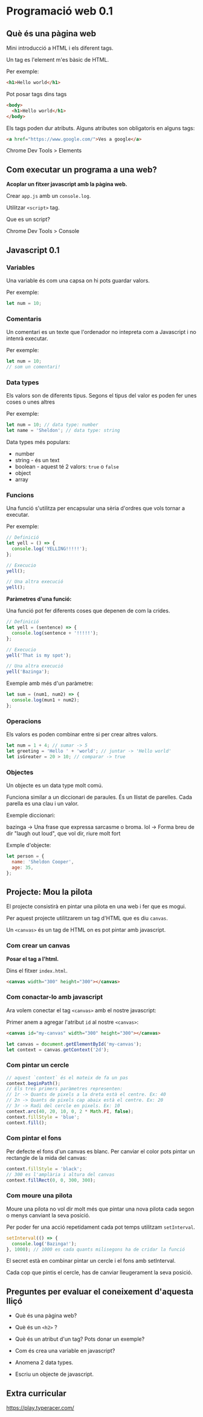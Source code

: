 # Programació web 0.1

## Què és una pàgina web

Mini introducció a HTML i els diferent tags.

Un tag es l'element m'es bàsic de HTML.

Per exemple:

```html
<h1>Hello world</h1>
```



Pot posar tags dins tags

```html
<body>
  <h1>Hello world</h1>
</body>
```



Els tags poden dur atributs. Alguns atributes son obligatoris en alguns tags:

```html
<a href="https://www.google.com/">Ves a google</a>
```



Chrome Dev Tools > Elements




## Com executar un programa a una web?

**Acoplar un fitxer javascript amb la pàgina web.**

Crear `app.js` amb un `console.log`.



Utilitzar `<script>` tag.



Que es un script?



Chrome Dev Tools > Console



## Javascript 0.1

### Variables

Una variable és com una capsa on hi pots guardar valors.

Per exemple:

```javascript
let num = 10;
```



### Comentaris

Un comentari es un texte que l'ordenador no intepreta com a Javascript i no intenrà executar.

Per exemple:

```javascript
let num = 10;
// som un comentari!
```



### Data types

Els valors son de diferents tipus. Segons el tipus del valor es poden fer unes coses o unes altres

Per exemple:

```javascript
let num = 10; // data type: number
let name = 'Sheldon'; // data type: string
```




Data types més populars:

* number
* string - és un text
* boolean - aquest té 2 valors: `true` o `false`
* object
* array



### Funcions

Una funció s'utilitza per encapsular una sèria d'ordres que vols tornar a executar.

Per exemple:

```javascript
// Definició
let yell = () => {
  console.log('YELLING!!!!!');
};

// Execucio
yell();

// Una altra execució
yell();
```



**Paràmetres d'una funció:**

Una funció pot fer diferents coses que depenen de com la crides.

```javascript
// Definició
let yell = (sentence) => {
  console.log(sentence + '!!!!!');
};

// Execucio
yell('That is my spot');

// Una altra execució
yell('Bazinga');
```



Exemple amb més d'un paràmetre:

```javascript
let sum = (num1, num2) => {
  console.log(mun1 + num2);
};
```



### Operacions

Els valors es poden combinar entre si per crear altres valors.

```javascript
let num = 1 + 4; // sumar -> 5
let greeting = 'Hello ' + 'world'; // juntar -> 'Hello world'
let isGreater = 20 > 10; // comparar -> true
```



### Objectes

Un objecte es un data type molt comú.

Funciona similar a un diccionari de paraules. És un llistat de parelles. Cada parella es una clau i un valor.

Exemple diccionari:

bazinga -> Una frase que expressa sarcasme o broma.
lol -> Forma breu de dir "laugh out loud", que vol dir, riure molt fort

Exmple d'objecte:

```javascript
let person = {
  name: 'Sheldon Cooper',
  age: 35,
};
```




## Projecte: Mou la pilota

El projecte consistirà en pintar una pilota en una web i fer que es mogui.

Per aquest projecte utilitzarem un tag d'HTML que es diu `canvas`.

Un `<canvas>` és un tag de HTML on es pot pintar amb javascript.



### Com crear un canvas

**Posar el tag a l'html.**

Dins el fitxer `index.html`.

```html
<canvas width="300" height="300"></canvas>
```



### Com conactar-lo amb javascript

Ara volem conectar el tag `<canvas>` amb el nostre javascript:

Primer anem a agregar l'atribut `id` al nostre `<canvas>`:

```html
<canvas id="my-canvas" width="300" height="300"></canvas>
```



```javascript
let canvas = document.getElementById('my-canvas');
let context = canvas.getContext('2d');
```



### Com pintar un cercle

```javascript
// aquest `context` és el mateix de fa un pas
context.beginPath();
// Els tres primers paràmetres representen:
// 1r -> Quants de pixels a la dreta està el centre. Ex: 40
// 2n -> Quants de pixels cap abaix està el centre. Ex: 20
// 3r -> Radi del cercle en pixels. Ex: 10
context.arc(40, 20, 10, 0, 2 * Math.PI, false);
context.fillStyle = 'blue';
context.fill();
```



### Com pintar el fons

Per defecte el fons d'un canvas es blanc. Per canviar el color pots pintar un rectangle de la mida del canvas:

```javascript
context.fillStyle = 'black';
// 300 es l'amplària i altura del canvas
context.fillRect(0, 0, 300, 300);
```



### Com moure una pilota

Moure una pilota no vol dir molt més que pintar una nova pilota cada segon o menys canviant la seva posició.

Per poder fer una acció repetidament cada pot temps utilitzam `setInterval`.

```javascript
setInterval(() => {
  console.log('Bazinga!');
}, 1000); // 1000 es cada quants milisegons ha de cridar la funció
```



El secret està en combinar pintar un cercle i el fons amb setInterval.

Cada cop que pintis el cercle, has de canviar lleugerament la seva posició.



## Preguntes per evaluar el coneixement d'aquesta lliçó

* Què és una pàgina web?



* Què és un `<h2>` ?



* Què és un atribut d'un tag? Pots donar un exemple?



* Com és crea una variable en javascript?



* Anomena 2 data types.



* Escriu un objecte de javascript.




## Extra curricular

https://play.typeracer.com/
